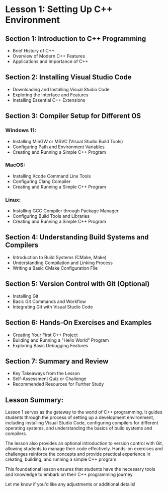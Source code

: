 # Lesson 1: Setting Up C++ Environment

## Section 1: Introduction to C++ Programming
- Brief History of C++
- Overview of Modern C++ Features
- Applications and Importance of C++

## Section 2: Installing Visual Studio Code
- Downloading and Installing Visual Studio Code
- Exploring the Interface and Features
- Installing Essential C++ Extensions

## Section 3: Compiler Setup for Different OS

### Windows 11:
- Installing MinGW or MSVC (Visual Studio Build Tools)
- Configuring Path and Environment Variables
- Creating and Running a Simple C++ Program

### MacOS:
- Installing Xcode Command Line Tools
- Configuring Clang Compiler
- Creating and Running a Simple C++ Program

### Linux:
- Installing GCC Compiler through Package Manager
- Configuring Build Tools and Libraries
- Creating and Running a Simple C++ Program

## Section 4: Understanding Build Systems and Compilers
- Introduction to Build Systems (CMake, Make)
- Understanding Compilation and Linking Process
- Writing a Basic CMake Configuration File

## Section 5: Version Control with Git (Optional)
- Installing Git
- Basic Git Commands and Workflow
- Integrating Git with Visual Studio Code

## Section 6: Hands-On Exercises and Examples
- Creating Your First C++ Project
- Building and Running a "Hello World" Program
- Exploring Basic Debugging Features

## Section 7: Summary and Review
- Key Takeaways from the Lesson
- Self-Assessment Quiz or Challenge
- Recommended Resources for Further Study

## Lesson Summary:
Lesson 1 serves as the gateway to the world of C++ programming. It guides students through the process of setting up a development environment, including installing Visual Studio Code, configuring compilers for different operating systems, and understanding the basics of build systems and compilers.

The lesson also provides an optional introduction to version control with Git, allowing students to manage their code effectively. Hands-on exercises and challenges reinforce the concepts and provide practical experience in creating, building, and running a simple C++ program.

This foundational lesson ensures that students have the necessary tools and knowledge to embark on their C++ programming journey.

Let me know if you'd like any adjustments or additional details!
